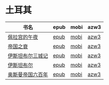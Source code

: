 # 土耳其

| 书名 | epub | mobi | azw3 |
| --- | --- | --- | --- |
| [佩拉宫的午夜](http://ct.dalanmei.com/f/31084289-570169121-f798c9) | [epub](http://ct.dalanmei.com/f/31084289-570169121-f798c9) | [mobi](http://ct.dalanmei.com/f/31084289-570304899-90f722) | [azw3](http://ct.dalanmei.com/f/31084289-570376703-d16424) |
| [帝国之衰](http://ct.dalanmei.com/f/31084289-571528872-06adc5) | [epub](http://ct.dalanmei.com/f/31084289-571528872-06adc5) | [mobi](http://ct.dalanmei.com/f/31084289-571793750-f24432) | [azw3](http://ct.dalanmei.com/f/31084289-572194436-e92fcc) |
| [伊斯坦布尔三城记](http://ct.dalanmei.com/f/31084289-571532025-7aea9f) | [epub](http://ct.dalanmei.com/f/31084289-571532025-7aea9f) | [mobi](http://ct.dalanmei.com/f/31084289-571801130-46ffe2) | [azw3](http://ct.dalanmei.com/f/31084289-572195039-46bf6d) |
| [伊斯坦布尔](http://ct.dalanmei.com/f/31084289-571497664-e57a00) | [epub](http://ct.dalanmei.com/f/31084289-571497664-e57a00) | [mobi](http://ct.dalanmei.com/f/31084289-571774795-5223ad) | [azw3](http://ct.dalanmei.com/f/31084289-571919286-38ddda) |
| [奥斯曼帝国六百年](http://ct.dalanmei.com/f/31084289-571549576-2a3ac7) | [epub](http://ct.dalanmei.com/f/31084289-571549576-2a3ac7) | [mobi](http://ct.dalanmei.com/f/31084289-571832090-0feca0) | [azw3](http://ct.dalanmei.com/f/31084289-572065446-b21d68) |
